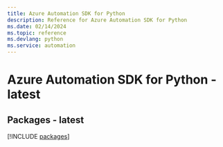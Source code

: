 ```yaml
---
title: Azure Automation SDK for Python
description: Reference for Azure Automation SDK for Python
ms.date: 02/14/2024
ms.topic: reference
ms.devlang: python
ms.service: automation
---
```

# Azure Automation SDK for Python - latest
## Packages - latest
[!INCLUDE [packages](automation-index.md)]